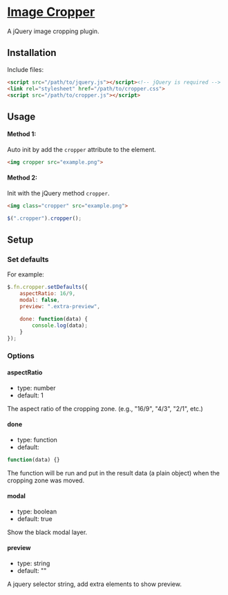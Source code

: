 # [Image Cropper](http://fengyuanchen.github.io/cropper)

A jQuery image cropping plugin.

## Installation

Include files:

```html
<script src="/path/to/jquery.js"></script><!-- jQuery is required -->
<link rel="stylesheet" href="/path/to/cropper.css">
<script src="/path/to/cropper.js"></script>
```


## Usage

#### Method 1:

Auto init by add the `cropper` attribute to the element.

```html
<img cropper src="example.png">
```
#### Method 2:

Init with the jQuery method `cropper`.

```html
<img class="cropper" src="example.png">
```

```javascript
$(".cropper").cropper();
```


## Setup

### Set defaults

For example:

```javascript
$.fn.cropper.setDefaults({
	aspectRatio: 16/9,
    modal: false,
    preview: ".extra-preview",

    done: function(data) {
        console.log(data);
    }
});
```

### Options

#### aspectRatio

* type: number
* default: 1

The aspect ratio of the cropping zone. (e.g., "16/9", "4/3", "2/1", etc.)

#### done

* type: function
* default:

```javascript
function(data) {}
```

The function will be run and put in the result data (a plain object) when the cropping zone was moved.

#### modal

* type: boolean
* default: true

Show the black modal layer.

#### preview

* type: string
* default: ""

A jquery selector string, add extra elements to show preview.